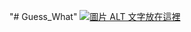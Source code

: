 "# Guess_What" 
[![圖片 ALT 文字放在這裡](https://i.imgur.com/yrVDOcN.png)](https://www.youtube.com/watch?v=aHGOhxDnfxg)
